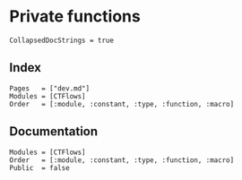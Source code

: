 # Private functions

```@meta
CollapsedDocStrings = true
```

## Index

```@index
Pages   = ["dev.md"]
Modules = [CTFlows]
Order   = [:module, :constant, :type, :function, :macro]
```

## Documentation

```@autodocs
Modules = [CTFlows]
Order   = [:module, :constant, :type, :function, :macro]
Public  = false
```